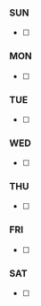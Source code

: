 
### SUN
- [ ] 

### MON
- [ ] 

### TUE
- [ ] 

### WED
- [ ] 

### THU
- [ ] 

### FRI
- [ ] 

### SAT
- [ ] 